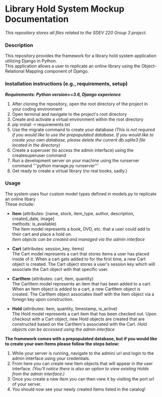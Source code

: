 # Library Hold System Mockup Documentation
_This repository stores all files related to the SDEV 220 Group 3 project._


### Description
This repository provides the framework for a library hold system application utilizing Django in Python.  
This application allows a user to replicate an online library using the Object-Relational Mapping component of Django.


### Installation instructions (e.g., requirements, setup)
*__Requirements: Python version>=3.6, Django experience__*
1. After cloning the repository, open the root directory of the project in your coding environment
2. Open terminal and navigate to the project's root directory
3. Create and activate a virtual environment within the root directory
4. pip install -r requirements.txt
5. Use the migrate command to create your database _(This is not required if you would like to use the prepopulated database. If you would like to create your own database, please delete the current db.sqlite3 file located in the directory)_
6. Create a superuser (to access the admin interface) using the createsuperuser command
7. Run a development server on your machine using the runserver command
'''python manage.py runserver'''
8. Get ready to create a virtual library (no real books, sadly.)


### Usage
The system uses four custom model types defined in models.py to replicate an online libary  
These include: 


- __Item__ (attributes: [name, stock, item_type, author, description, created_date, image]  
        methods: is_available)  
The Item model represents a book, DVD, etc. that a user could add to their cart and place a hold on.  
_Item objects can be created and managed via the admin interface_


- __Cart__ (attributes: session_key, items)  
The Cart model represents a cart that stores items a user has placed inside of it. When a cart gets added to for the first time, a new Cart object is created. The Cart object stores a user's session key which will associate the Cart object with that specific user.  


- __CartItem__ (attributes: cart, item, quantity)  
The CartItem model represents an item that has been added to a cart. When an Item object is added to a cart, a new CartItem object is created. The CartItem object associates itself with the Item object via a foreign key upon construction.  


- __Hold__ (attributes: item, quantity, timestamp, is_active)  
The Hold model represents a cart item that has been checked out. Upon checkout with a Cart object, new Hold objects are created that are constructed based on the CartItem's associated with the Cart.
_Hold objects can be accessed using the admin interface_

__The framework comes with a prepopulated database, but if you would like to create your own Items please follow the steps below:__  
  
1. While your server is running, navigate to the admin/ url and login to the admin interface using your credentials.
2. From here you can create new Item objects that will appear in the user interface.
_(You'll notice there is also an option to view existing Holds from the admin interface.)_
3. Once you create a new Item you can then view it by visiting the port url of your server.
4. You should now see your newly created Items listed in the catalog!
